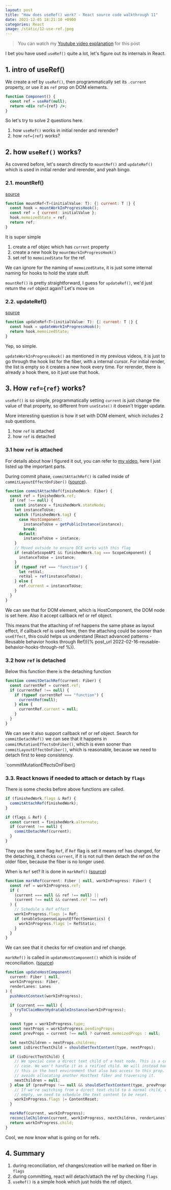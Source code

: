 ```yaml
---
layout: post
title: "How does useRef() work? - React source code walkthrough 11"
date: 2021-12-05 18:21:10 +0900
categories: React
image: /static/12-use-ref.jpeg
---
```


> You can watch my [Youtube video explanation](https://www.youtube.com/watch?v=q-B5XalyNpI) for this post

I bet you have used `useRef()` quite a lot, let's figure out its internals in React.

## 1. intro of useRef()

We create a ref by `useRef()`, then programmatically set its `.current` property, or use it as `ref` prop on DOM elements.

```jsx
function Component() {
  const ref = useRef(null);
  return <div ref={ref} />;
}
```

So let's try to solve 2 questions here.

1. how `useRef()` works in initial render and rerender?
2. how `ref={ref}` works?

## 2. how `useRef()` works?

As covered before, let's search directly to `mountRef()` and `updateRef()` which is used in initial render and rerender, and yeah bingo.

### 2.1. mountRef()

[source](https://github.com/facebook/react/blob/main/packages/react-reconciler/src/ReactFiberHooks.old.js#L1586)

```js
function mountRef<T>(initialValue: T): {| current: T |} {
  const hook = mountWorkInProgressHook();
  const ref = { current: initialValue };
  hook.memoizedState = ref;
  return ref;
}
```

It is super simple

1. create a ref objec which has `current` property
2. create a new hook by `mountWorkInProgressHook()`
3. set ref to `memoizedState` for the ref.

We can ignore for the naming of `memoizedState`, it is just some internal naming for hooks to hold the state stuff.

`mountRef()` is pretty straightforward, I guess for `updateRef()`, we'd just return the `ref` object again? Let's move on

### 2.2. updateRef()

[source](https://github.com/facebook/react/blob/main/packages/react-reconciler/src/ReactFiberHooks.old.js#L1658)

```js
function updateRef<T>(initialValue: T): {| current: T |} {
  const hook = updateWorkInProgressHook();
  return hook.memoizedState;
}
```

Yep, so simple.

`updateWorkInProgressHook()` as mentioned in my previous videos, it is just to go through the hook list for the fiber, with a internal cursor. For initial render, the list is empty so it creates a new hook every time. For rerender, there is already a hook there, so it just use that hook.

## 3. How `ref={ref}` works?

`useRef()` is so simple, programmatically setting `current` is just change the value of that property, so different from `useState()` it doesn't trigger update.

More interesting question is how it set with DOM element, which includes 2 sub questions.

1. how `ref` is attached
2. how `ref` is detached

### 3.1 how `ref` is attached

For details about how I figured it out, you can refer to [my video](https://www.youtube.com/watch?v=q-B5XalyNpI), here I just listed up the important parts.

During commit phase, `commitAttachRef()` is called inside of `commitLayoutEffectOnFiber()` ([source](https://github.com/facebook/react/blob/main/packages/react-reconciler/src/ReactFiberCommitWork.old.js#L685)).

```js
function commitAttachRef(finishedWork: Fiber) {
  const ref = finishedWork.ref;
  if (ref !== null) {
    const instance = finishedWork.stateNode;
    let instanceToUse;
    switch (finishedWork.tag) {
      case HostComponent:
        instanceToUse = getPublicInstance(instance);
        break;
      default:
        instanceToUse = instance;
    }
    // Moved outside to ensure DCE works with this flag
    if (enableScopeAPI && finishedWork.tag === ScopeComponent) {
      instanceToUse = instance;
    }
    if (typeof ref === "function") {
      let retVal;
      retVal = ref(instanceToUse);
    } else {
      ref.current = instanceToUse;
    }
  }
}
```

We can see that for DOM element, which is HostComponent, the DOM node is set here. Also it accept callback ref or ref object.

This means that the attaching of ref happens the same phase as layout effect, if callback ref is used here, then the attaching could be sooner than `useEffect`, this could helps us understand [React advanced patterns - Reusable behavior hooks through Ref]({% post_url 2022-02-16-reusable-behavior-hooks-through-ref %}).

### 3.2 how `ref` is detached

Below this function there is the detaching function

```js
function commitDetachRef(current: Fiber) {
  const currentRef = current.ref;
  if (currentRef !== null) {
    if (typeof currentRef === "function") {
      currentRef(null);
    } else {
      currentRef.current = null;
    }
  }
}
```

We can see it also support callback ref or ref object. Search for `commitDetachRef()` we can see that it happens in `commitMutationEffectsOnFiber()`, which is even sooner than `commitLayoutEffectOnFiber()`, which is reasonable, because we need to detach first to keep consistency.

`commitMutationEffectsOnFiber()

### 3.3. React knows if needed to attach or detach by `flags`

There is some checks before above functions are called.

```js
if (finishedWork.flags & Ref) {
  commitAttachRef(finishedWork);
}

if (flags & Ref) {
  const current = finishedWork.alternate;
  if (current !== null) {
    commitDetachRef(current);
  }
}
```

They use the same flag `Ref`, if `Ref` flag is set it means ref has changed, for the detaching, it checks `current`, if it is not null then detach the ref on the older fiber, because the fiber is no longer used.

When is `Ref` set? It is done in `markRef()` ([source](https://github.com/facebook/react/blob/main/packages/react-reconciler/src/ReactFiberBeginWork.old.js#L969))

```js
function markRef(current: Fiber | null, workInProgress: Fiber) {
  const ref = workInProgress.ref;
  if (
    (current === null && ref !== null) ||
    (current !== null && current.ref !== ref)
  ) {
    // Schedule a Ref effect
    workInProgress.flags |= Ref;
    if (enableSuspenseLayoutEffectSemantics) {
      workInProgress.flags |= RefStatic;
    }
  }
}
```

We can see that it checks for ref creation and ref change.

`markRef()` is called in `updateHostComponent()` which is inside of reconciliation. ([source](https://github.com/facebook/react/blob/main/packages/react-reconciler/src/ReactFiberBeginWork.old.js#L1466))

```js
function updateHostComponent(
  current: Fiber | null,
  workInProgress: Fiber,
  renderLanes: Lanes
) {
  pushHostContext(workInProgress);

  if (current === null) {
    tryToClaimNextHydratableInstance(workInProgress);
  }

  const type = workInProgress.type;
  const nextProps = workInProgress.pendingProps;
  const prevProps = current !== null ? current.memoizedProps : null;

  let nextChildren = nextProps.children;
  const isDirectTextChild = shouldSetTextContent(type, nextProps);

  if (isDirectTextChild) {
    // We special case a direct text child of a host node. This is a common
    // case. We won't handle it as a reified child. We will instead handle
    // this in the host environment that also has access to this prop. That
    // avoids allocating another HostText fiber and traversing it.
    nextChildren = null;
  } else if (prevProps !== null && shouldSetTextContent(type, prevProps)) {
    // If we're switching from a direct text child to a normal child, or to
    // empty, we need to schedule the text content to be reset.
    workInProgress.flags |= ContentReset;
  }

  markRef(current, workInProgress);
  reconcileChildren(current, workInProgress, nextChildren, renderLanes);
  return workInProgress.child;
}
```

Cool, we now know what is going on for refs.

## 4. Summary

1. during reconciliation, ref changes/creation will be marked on fiber in `flags`
2. during committing, react will detach/attach the ref by checking `flags`
3. `useRef()` is a simple hook which just holds the ref object.
